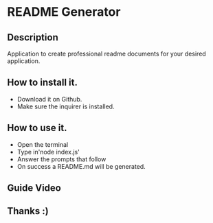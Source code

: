 # README Generator

## Description 
Application to create professional readme documents for your desired application.

## How to install it.
- Download it on Github.
- Make sure the inquirer is installed.

## How to use it.
- Open the terminal
- Type in'node index.js'
- Answer the prompts that follow
- On success a README.md will be generated.

## Guide Video

## Thanks :)

